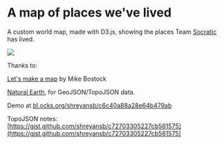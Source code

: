 A map of places we've lived
============

A custom world map, made with D3.js, showing the places Team [Socratic](https://socratic.org) has lived.

![](https://d262ilb51hltx0.cloudfront.net/max/800/1*_a9qYHaz8Nf9yiwnbJgd1g.png)

Thanks to:

[Let's make a map](http://bost.ocks.org/mike/map/) by Mike Bostock

[Natural Earth](www.naturalearthdata.com/downloads/110m-physical-vectors/), for GeoJSON/TopoJSON data.

Demo at [bl.ocks.org/shreyansb/c6c40a88a28e64b479ab](http://bl.ocks.org/shreyansb/c6c40a88a28e64b479ab)

TopoJSON notes: [https://gist.github.com/shreyansb/c72703305227cb561575](https://gist.github.com/shreyansb/c72703305227cb561575)
